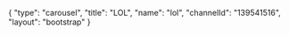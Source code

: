 {
    "type": "carousel",
    "title": "LOL",
    "name": "lol",
    "channelId": "139541516",
    "layout": "bootstrap"
}